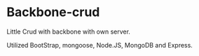 ﻿# Backbone-crud

Little Crud with backbone with own server. 

Utilized BootStrap, mongoose, Node.JS, MongoDB and Express.
